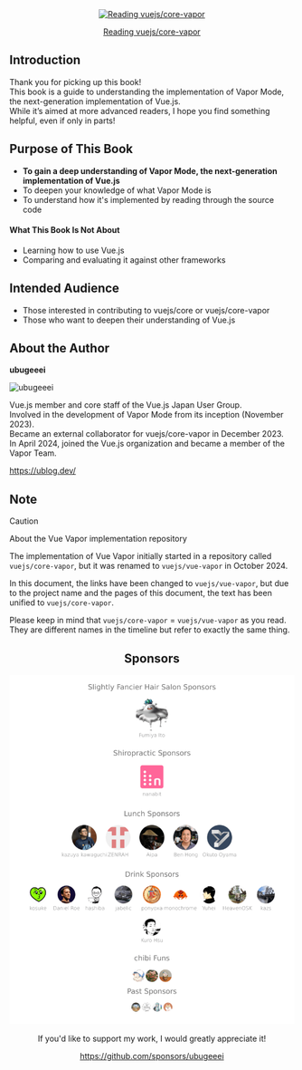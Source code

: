 <div align="center">

<a href="https://ubugeeei.github.io/reading-vuejs-core-vapor/" target="_blank">

<img src="./src/public/cover.png" width="1000px" alt="Reading vuejs/core-vapor"/>

</a>

[Reading vuejs/core-vapor](https://ubugeeei.github.io/reading-vuejs-core-vapor/)

</div>

## Introduction

Thank you for picking up this book!\
This book is a guide to understanding the implementation of Vapor Mode, the next-generation implementation of Vue.js.\
While it’s aimed at more advanced readers, I hope you find something helpful, even if only in parts!

## Purpose of This Book

- **To gain a deep understanding of Vapor Mode, the next-generation implementation of Vue.js**
- To deepen your knowledge of what Vapor Mode is
- To understand how it's implemented by reading through the source code

#### What This Book Is Not About

- Learning how to use Vue.js
- Comparing and evaluating it against other frameworks

## Intended Audience

- Those interested in contributing to vuejs/core or vuejs/core-vapor
- Those who want to deepen their understanding of Vue.js

## About the Author

**ubugeeei**

<img src="./src/public/ubugeeei.jpg" alt="ubugeeei" width="200" />

Vue.js member and core staff of the Vue.js Japan User Group.\
Involved in the development of Vapor Mode from its inception (November 2023).\
Became an external collaborator for vuejs/core-vapor in December 2023.\
In April 2024, joined the Vue.js organization and became a member of the Vapor Team.

https://ublog.dev/

## Note

> [!CAUTION] 
> About the Vue Vapor implementation repository
> 
> The implementation of Vue Vapor initially started in a repository called `vuejs/core-vapor`, but it was renamed to `vuejs/vue-vapor` in October 2024.
> 
> In this document, the links have been changed to `vuejs/vue-vapor`, but due to the project name and the pages of this document, the text has been unified to `vuejs/core-vapor`.
> 
> Please keep in mind that `vuejs/core-vapor` = `vuejs/vue-vapor` as you read. They are different names in the timeline but refer to exactly the same thing.

<div align="center">

## Sponsors

<a href="https://github.com/sponsors/ubugeeei">
  <img src="https://raw.githubusercontent.com/ubugeeei/sponsors/main/sponsors.png" alt="ubugeeei's sponsors" />
</a>

If you'd like to support my work, I would greatly appreciate it!

https://github.com/sponsors/ubugeeei

</div>
